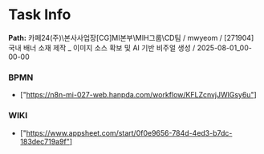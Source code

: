 # Task Info

**Path:** 카페24(주)\본사사업장\[CG]MI본부\MIH그룹\CD팀 / mwyeom / [271904] 국내 배너 소재 제작 _ 이미지 소스 확보 및 AI 기반 비주얼 생성 / 2025-08-01_00-00-00

### BPMN
- ["https://n8n-mi-027-web.hanpda.com/workflow/KFLZcnvjJWlGsy6u"]

### WIKI
- ["https://www.appsheet.com/start/0f0e9656-784d-4ed3-b7dc-183dec719a9f"]

